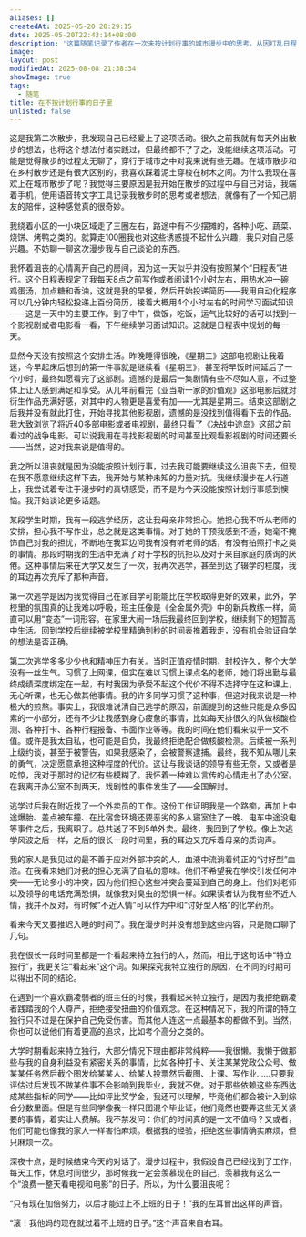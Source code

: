 ```yaml
---
aliases: []
createdAt: 2025-05-20 20:29:15
date: 2025-05-20T22:43:14+08:00
description: '这篇随笔记录了作者在一次未按计划行事的城市漫步中的思考。从因打乱日程而产生的沮丧出发，作者通过散步时的自我对话逐渐释然——他回顾了学生时代两次逃学的经历：高中时为反抗高压班主任的霸凌，大学时因疫情封校的窒息管理而选择辍学打工，却戏剧性地在离职两天后迎来全国解封。文中穿插对家人"讨好型人格"的剖析，以及自身对无意义社会规训的拒绝（如打卡、签到等）。最终，作者在夜色中与自己达成和解："我现在就过着不上班的日子"这个认知，消解了"必须按计划努力"的焦虑。全文以散步为线索，串联起对自由、反抗与自我接纳的探讨，展现出略带叛逆的清醒姿态。'
image: 
layout: post
modifiedAt: 2025-08-08 21:38:34
showImage: true
tags:
  - 随笔
title: 在不按计划行事的日子里
unlisted: false
---
```


这是我第二次散步，我发现自己已经爱上了这项活动。很久之前我就有每天外出散步的想法，也将这个想法付诸实践过，但最终都不了了之，没能继续这项活动。可能是觉得散步的过程太无聊了，穿行于城市之中对我来说有些无趣。在城市散步和在乡村散步还是有很大区别的，我喜欢踩着泥土穿梭在树木之间。为什么我现在喜欢上在城市散步了呢？我觉得主要原因是我开始在散步的过程中与自己对话，我端着手机，使用语音转文字工具记录我散步时的思考或者想法，就像有了一个知己朋友的陪伴，这种感觉真的很奇妙。

我绕着小区的一小块区域走了三圈左右，路途中有不少摆摊的，各种小吃、蔬菜、烧饼、烤鸭之类的。就算走100圈我也对这些诱惑提不起什么兴趣，我只对自己感兴趣。不妨聊一聊这次漫步我与自己谈论的东西。

我怀着沮丧的心情离开自己的房间，因为这一天似乎并没有按照某个“日程表”进行。这个日程表规定了我每天8点之前写作或者阅读1个小时左右，用热水冲一碗鸡蛋汤，加点糖和香油，这就是我的早餐，然后开始投递简历——我用自动化程序可以几分钟内轻松投递上百份简历，接着大概用4个小时左右的时间学习面试知识——这是一天中的主要工作。到了中午，做饭，吃饭，运气比较好的话可以找到一个影视剧或者电影看一看，下午继续学习面试知识。这就是日程表中规划的每一天。

显然今天没有按照这个安排生活。昨晚睡得很晚，《星期三》这部电视剧让我着迷，今早起床后想到的第一件事就是继续看《星期三》，甚至将早饭时间延后了一个小时，最终如愿看完了这部剧。遗憾的是最后一集剧情有些不尽如人意，不过整体上让人感到满足和享受。从几年前看完《亚当斯一家的价值观》这部电影后就对衍生作品充满好感，对其中的人物更是喜爱有加——尤其是星期三。结束这部剧之后我并没有就此打住，开始寻找其他影视剧，遗憾的是没找到值得看下去的作品。我大致浏览了将近40多部电影或者电视剧，最终只看了《决战中途岛》这部之前看过的战争电影。可以说我用在寻找影视剧的时间甚至比观看影视剧的时间还要长——当然，这对我来说是值得的。

我之所以沮丧就是因为没能按照计划行事，过去我可能要继续这么沮丧下去，但现在我不愿意继续这样下去，我开始与某种未知的力量对抗。我继续漫步在人行道上，我尝试着专注于漫步时的真切感受，而不是为今天没能按照计划行事感到懊恼。我开始谈论更多话题。

某段学生时期，我有一段逃学经历，这让我母亲非常担心。她担心我不听从老师的安排，担心我不写作业，总之就是这类事情。对于她的干预我感到不适，她毫不掩饰自己对我的担忧，不断地在我耳边问我有没有听老师的话，有没有拍照打卡之类的事情。那段时期我的生活中充满了对于学校的抗拒以及对于来自家庭的质询的厌倦。这种事情后来在大学又发生了一次，我再次逃学，甚至到达了辍学的程度，我的耳边再次充斥了那种声音。

第一次逃学是因为我觉得自己在家自学可能能比在学校取得更好的效果，此外，学校里的氛围真的让我难以呼吸，班主任像是《全金属外壳》中的新兵教练一样，简直可以用“变态”一词形容。在家里大闹一场后我最终回到学校，继续剩下的短暂高中生活。回到学校后继续被学校里精确到秒的时间表推着我走，没有机会验证自学的想法是否正确。

第二次逃学多多少少也和精神压力有关。当时正值疫情时期，封校许久，整个大学没有一丝生气。习惯了上网课，但实在难以习惯上课点名的老师，她们将出勤与最终成绩深度绑定在一起，有时我因为承受不起这个代价不得不选择守在这种课上，无心听课，也无心做其他事情。我的许多同学习惯了这种事，但这对我来说是一种极大的煎熬。事实上，我很难说清自己逃学的原因，前面提到的这些只能是众多因素的一小部分，还有不少让我感到身心疲惫的事情，比如每天排很久的队做核酸检测、各种打卡、各种行程报备、书面作业等等。我的时间在他们看来似乎一文不值。或许是我太自私，也可能是自负，我最终拒绝配合做核酸检测。后续被一系列上级约谈，甚至于被警告，如果我感染了，会被警察逮捕。最终，我不知从哪儿来的勇气，决定愿意承担这种程度的代价。这让与我谈话的领导有些无奈，又或者是吃惊，我对于那时的记忆有些模糊了。我怀着一种难以言传的心情走出了办公室。在我离开办公室不到两天，戏剧性的事件发生了——全国解封。

逃学过后我在附近找了一个外卖员的工作。这份工作证明我是一个路痴，再加上中途爆胎、差点被车撞、在比宿舍环境还要恶劣的多人寝室住了一晚、电车中途没电等事件之后，我离职了。总共送了不到5单外卖。最终，我回到了学校。像上次逃学风波之后一样，之后的很长一段时间里，我的耳边又充斥着母亲的质询声。

我的家人是我见过的最不善于应对外部冲突的人，血液中流淌着纯正的“讨好型”血液。在我看来她们对我的担心充满了自私的意味。他们不希望我在学校引发任何冲突——无论多小的冲突，因为他们担心这些冲突会蔓延到自己的身上。他们对老师以及领导的电话充满恐惧，就像我对臭虫的恐惧一样。如果读者认为我有些不近人情，我并不反对，有时候“不近人情”可以作为中和“讨好型人格”的化学药剂。

看来今天又要推迟入睡的时间了。我在漫步时并没有想到这些内容，只是随口聊了几句。

我在很长一段时间里都是一个看起来特立独行的人，然而，相比于这句话中“特立独行”，我更关注“看起来”这个词。如果探究我特立独行的原因，在不同的时期可以得出不同的结论。

在遇到一个喜欢霸凌弱者的班主任的时候，我看起来特立独行，是因为我拒绝霸凌者践踏我的个人尊严，拒绝接受扭曲的价值观念。在这种情况下，我的所谓的特立独行只不过是在保护自己免受伤害。而其他人连这一点最基本的都做不到。当然，你也可以说他们有着更高的追求，比如考个高分之类的。

大学时期看起来特立独行，大部分情况下理由都非常纯粹——我很懒。我懒于做那些与我的自身利益没有紧密关系的事情，比如各种打卡、关注某某党政公众号、做某某任务然后截个图发给某某人、给某人投票然后截图、上课、写作业……只要我评估过后发现不做某件事不会影响到我毕业，我就不做。对于那些依赖这些东西达成某些指标的同学——比如评比奖学金，我还可以理解，毕竟他们都会被计入到综合分数里面。但是有些同学像我一样只图混个毕业证，他们竟然也要弄这些无关紧要的事情，着实让人费解。我不禁发问：你们的时间真的是一文不值吗？又或者，他们可能也像我的家人一样害怕麻烦。根据我的经验，拒绝这些事情确实麻烦，但只麻烦一次。

深夜十点，是时候结束今天的对话了。漫步过程中，我假设自己已经找到了工作，每天工作，休息时间很少，那时候我一定会羡慕现在的自己，羡慕我有这么一个“浪费一整天看电视和电影”的日子。所以，为什么要沮丧呢？

“只有现在加倍努力，以后才能过上不上班的日子！”我的左耳冒出这样的声音。

“滚！我他妈的现在就过着不上班的日子。”这个声音来自右耳。
